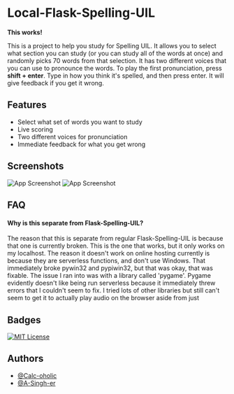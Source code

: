 # Local-Flask-Spelling-UIL

**This works!**

This is a project to help you study for Spelling UIL. It allows you to select what section you can study (or you can study all of the words at once) and randomly picks 70 words from that selection. It has two different voices that you can use to pronounce the words. To play the first pronunciation, press **shift + enter**. Type in how you think it's spelled, and then press enter. It will give feedback if you get it wrong.

## Features

- Select what set of words you want to study
- Live scoring
- Two different voices for pronunciation
- Immediate feedback for what you get wrong

## Screenshots

![App Screenshot](https://i.imgur.com/i2IpqrN.png)
![App Screenshot](https://i.imgur.com/aCtIDmg.png)

## FAQ

#### Why is this separate from Flask-Spelling-UIL?

The reason that this is separate from regular Flask-Spelling-UIL is because that one is currently broken. This is the one that works, but it only works on my localhost. The reason it doesn't work on online hosting currently is because they are serverless functions, and don't use Windows. That immediately broke pywin32 and pypiwin32, but that was okay, that was fixable. The issue I ran into was with a library called 'pygame'. Pygame evidently doesn't like being run serverless because it immediately threw errors that I couldn't seem to fix. I tried lots of other libraries but still can't seem to get it to actually play audio on the browser aside from just 

## Badges


[![MIT License](https://img.shields.io/badge/License-MIT-green.svg)](https://choosealicense.com/licenses/mit/)

## Authors

- [@Calc-oholic](https://www.github.com/Calc-oholic)
- [@A-Singh-er](https://www.github.com/A-Singh-er)
